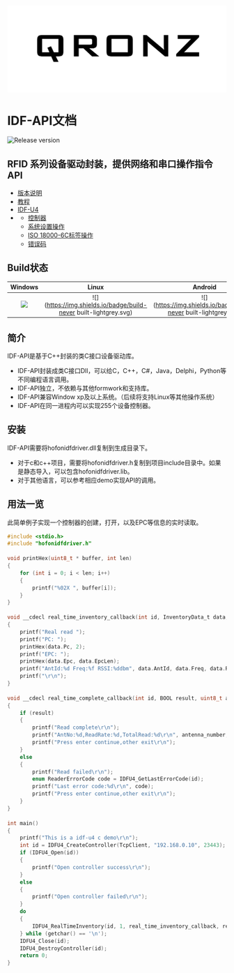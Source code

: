 ![](/assets/QRONZ-logo.png)

# IDF-API文档

![Release version](https://img.shields.io/badge/release-v1.0.0-blue.svg)

## RFID 系列设备驱动封装，提供网络和串口操作指令API

* [版本说明](/ban-ben-shuo-ming.md)
* [教程](/jiao-cheng.md)
* [IDF-U4](/idf-u4.md)
* * [控制器](/idf-u4/kong-zhi-qi-chuang-jian.md)
  * [系统设置操作](/idf-u4/can-shu-she-zhi.md)
  * [ISO 18000-6C标签操作](/idf-u4/iso-18000-6cbiao-qian-cao-zuo.md)
  * [错误码](/idf-u4/cuo-wu-ma.md)

## Build状态

| Windows | Linux | Android |
| :---: | :---: | :---: |
| ![](https://img.shields.io/badge/build-passing-brightgreen.svg) | ![](https://img.shields.io/badge/build-never built-lightgrey.svg) | ![](https://img.shields.io/badge/build-never built-lightgrey.svg) |

## 简介

IDF-API是基于C++封装的类C接口设备驱动库。

* IDF-API封装成类C接口Dll，可以给C，C++，C\#，Java，Delphi，Python等不同编程语言调用。
* IDF-API独立，不依赖与其他formwork和支持库。
* IDF-API兼容Window xp及以上系统。（后续将支持Linux等其他操作系统）
* IDF-API在同一进程内可以实现255个设备控制器。

## 安装

IDF-API需要将hofonidfdriver.dll复制到生成目录下。

* 对于c和c++项目，需要将hofonidfdriver.h复制到项目include目录中。如果是静态导入，可以包含hofonidfdriver.lib。
* 对于其他语言，可以参考相应demo实现API的调用。

## 用法一览

此简单例子实现一个控制器的创建，打开，以及EPC等信息的实时读取。

```c
#include <stdio.h>
#include "hofonidfdriver.h"

void printHex(uint8_t * buffer, int len)
{
	for (int i = 0; i < len; i++)
	{
		printf("%02X ", buffer[i]);
	}
}

void __cdecl real_time_inventory_callback(int id, InventoryData_t data, void* arg)
{
	printf("Real read ");
	printf("PC: ");
	printHex(data.Pc, 2);
	printf("EPC: ");
	printHex(data.Epc, data.EpcLen);
	printf("AntId:%d Freq:%f RSSI:%ddbm", data.AntId, data.Freq, data.Rssi);
	printf("\r\n");
}

void __cdecl real_time_complete_callback(int id, BOOL result, uint8_t antenna_number, uint16_t read_rate, int total_read, void* arg)
{
	if (result)
	{
		printf("Read complete\r\n");
		printf("AntNo:%d,ReadRate:%d,TotalRead:%d\r\n", antenna_number, read_rate, total_read);
		printf("Press enter continue,other exit\r\n");
	}
	else
	{
		printf("Read failed\r\n");
		enum ReaderErrorCode code = IDFU4_GetLastErrorCode(id);
		printf("Last error code:%d\r\n", code);
		printf("Press enter continue,other exit\r\n");
	}
}

int main()
{
	printf("This is a idf-u4 c demo\r\n");
	int id = IDFU4_CreateController(TcpClient, "192.168.0.10", 23443);
	if (IDFU4_Open(id))
	{
		printf("Open controller success\r\n");
	}
	else
	{
		printf("Open controller failed\r\n");
	}
	do 
	{
		IDFU4_RealTimeInventory(id, 1, real_time_inventory_callback, real_time_complete_callback, NULL);
	} while (getchar() == '\n');
	IDFU4_Close(id);
	IDFU4_DestroyController(id);
	return 0;
}
```



